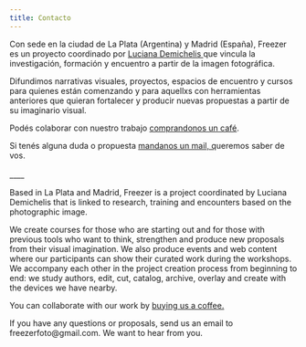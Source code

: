 ```yaml
---
title: Contacto
---
```


Con sede en la ciudad de La Plata (Argentina) y Madrid (España), Freezer es un proyecto coordinado por [Luciana Demichelis ](https://www.instagram.com/demichelisluciana/)que vincula la investigación, formación y encuentro a partir de la imagen fotográfica.

Difundimos narrativas visuales, proyectos, espacios de encuentro y cursos para quienes están comenzando y para aquellxs con herramientas anteriores que quieran fortalecer y producir nuevas propuestas a partir de su imaginario visual. 

Podés colaborar con nuestro trabajo [comprandonos un café](https://cafecito.app/freezerfoto).

Si tenés alguna duda o propuesta [mandanos un mail, q](mailto:freezerfoto@gmail.com "mandanos un mail ")ueremos saber de vos. \
\
\_\_\_\_

Based in La Plata and Madrid, Freezer is a project coordinated by Luciana Demichelis that is linked to research, training and encounters based on the photographic image.

We create courses for those who are starting out and for those with previous tools who want to think, strengthen and produce new proposals from their visual imagination. We also produce events and web content where our participants can show their curated work during the workshops. We accompany each other in the project creation process from beginning to end: we study authors, edit, cut, catalog, archive, overlay and create with the devices we have nearby.

You can collaborate with our work by [buying us a coffee.]()

If you have any questions or proposals, send us an email to freezerfoto\@gmail.com. We want to hear from you.
